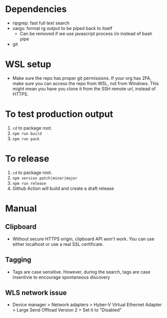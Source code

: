 # Dependencies

- ripgrep: fast full text search
- xargs: format rg output to be piped back to itself
  - Can be removed if we use javascript process i/o instead of bash pipe
- git

# WSL setup

- Make sure the repo has proper git permissions. If your org has 2FA, make sure you can access the repo from WSL, not from Windows. This might mean you have you clone it from the SSH remote url, instead of HTTPS.

# To test production output

1. `cd` to package root.
2. `npm run build`
3. `npm run pack`

# To release

1. `cd` to package root.
2. `npm version patch|minor|major`
3. `npm run release`
4. Github Action will build and create a draft release

# Manual

## Clipboard

- Without secure HTTPS origin, clipboard API won't work. You can use either localhost or use a real SSL certificate.

## Tagging

- Tags are case sensitive. However, during the search, tags are case insentivie to encourage spontaneous discovery

## WLS network issue

- Device manager > Network adapters > Hyber-V Virtual Ethernet Adapter > Large Send Offload Version 2 > Set it to "Disabled"
